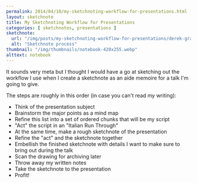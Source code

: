 ```yaml
---
permalink: 2014/04/10/my-sketchnoting-workflow-for-presentations.html
layout: sketchnote
title: My Sketchnoting Workflow for Presentations
categories: [ sketchnotes, presentations ]
sketchnote:
  url: "/img/posts/my-sketchnoting-workflow-for-presentations/derek-graham-sketchnote-process-bw-scan.webp"
  alt: "Sketchnote process"
thumbnail: "/img/thumbnails/notebook-420x255.webp"
alttext: notebook
---
```


It sounds very meta but I thought I would have a go at sketching out the 
workflow I use when I create a sketchnote as an aide memoire for a talk I'm 
going to give.

The steps are roughly in this order (in case you can't read my writing):

* Think of the presentation subject
* Brainstorm the major points as a mind map
* Refine this list into a set of ordered chunks that will be my script
* "Act" the script in an "Italian Run Through"
* At the same time, make a rough sketchnote of the presentation
* Refine the "act" and the sketchnote together
* Embellish the finished sketchnote with details I want to make sure to bring out during the talk
* Scan the drawing for archiving later
* Throw away my written notes
* Take the sketchnote to the presentation
* Profit!

